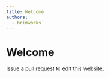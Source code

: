 ```yaml
---
title: Welcome
authors:
  - brimworks
---
```


# Welcome

Issue a pull request to edit this website.
